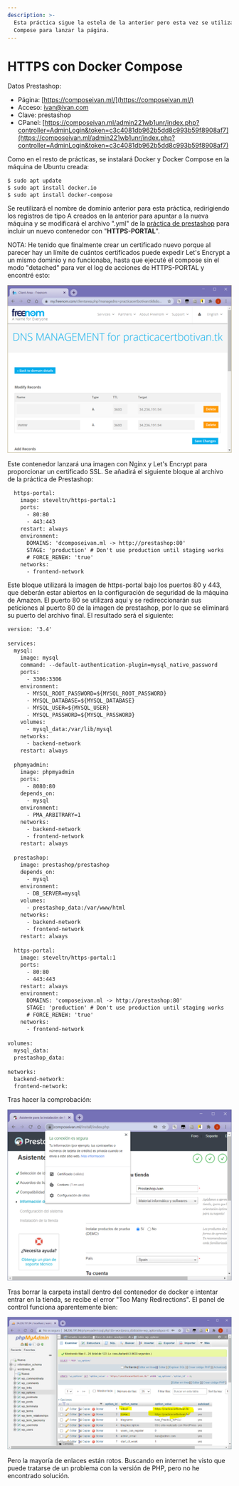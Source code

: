 ```yaml
---
description: >-
  Esta práctica sigue la estela de la anterior pero esta vez se utilizará Docker
  Compose para lanzar la página.
---
```


# HTTPS con Docker Compose

Datos Prestashop:

* Página: [https://composeivan.ml/](https://composeivan.ml/)
* Acceso: ivan@ivan.com
* Clave: prestashop
* CPanel: [https://composeivan.ml/admin221wb1unr/index.php?controller=AdminLogin&token=c3c4081db962b5dd8c993b59f8908af7](https://composeivan.ml/admin221wb1unr/index.php?controller=AdminLogin&token=c3c4081db962b5dd8c993b59f8908af7)



Como en el resto de prácticas, se instalará Docker y Docker Compose en la máquina de Ubuntu creada:

```text
$ sudo apt update
$ sudo apt install docker.io
$ sudo apt install docker-compose
```

Se reutilizará el nombre de dominio anterior para esta práctica, redirigiendo los registros de tipo A creados en la anterior para apuntar a la nueva máquina y se modificará el archivo ".yml" de la [práctica de prestashop](https://github.com/ivanmp-lm/IAW-Practica-Prestashop) para incluir un nuevo contenedor con "**HTTPS-PORTAL**".

NOTA: He tenido que finalmente crear un certificado nuevo porque al parecer hay un límite de cuántos certificados puede expedir Let's Encrypt a un mismo dominio y no funcionaba, hasta que ejecuté el compose sin el modo "detached" para ver el log de acciones de HTTPS-PORTAL y encontré esto:

![](https://raw.githubusercontent.com/ivanmp-lm/IAW/master/.gitbook/assets/image%20(41).png)

Este contenedor lanzará una imagen con Nginx y Let's Encrypt para proporcionar un certificado SSL. Se añadirá el siguiente bloque al archivo de la práctica de Prestashop:                                                                                                                                                                                                                                                                                   

```text
  https-portal:
    image: steveltn/https-portal:1
    ports:
      - 80:80
      - 443:443
    restart: always
    environment:
      DOMAINS: 'dcomposeivan.ml -> http://prestashop:80'
      STAGE: 'production' # Don't use production until staging works
      # FORCE_RENEW: 'true'
    networks:
      - frontend-network
```

Este bloque utilizará la imagen de https-portal bajo los puertos 80 y 443, que deberán estar abiertos en la configuración de seguridad de la máquina de Amazon. El puerto 80 se utilizará aquí y se redireccionarán sus peticiones al puerto 80 de la imagen de prestashop, por lo que se eliminará su puerto del archivo final. El resultado será el siguiente:

```text
version: '3.4'

services:
  mysql:
    image: mysql
    command: --default-authentication-plugin=mysql_native_password
    ports: 
      - 3306:3306
    environment: 
      - MYSQL_ROOT_PASSWORD=${MYSQL_ROOT_PASSWORD}
      - MYSQL_DATABASE=${MYSQL_DATABASE}
      - MYSQL_USER=${MYSQL_USER}
      - MYSQL_PASSWORD=${MYSQL_PASSWORD}
    volumes: 
      - mysql_data:/var/lib/mysql
    networks: 
      - backend-network
    restart: always

  phpmyadmin:
    image: phpmyadmin
    ports:
      - 8080:80
    depends_on:
      - mysql
    environment: 
      - PMA_ARBITRARY=1
    networks:
      - backend-network
      - frontend-network
    restart: always

  prestashop:
    image: prestashop/prestashop
    depends_on:
      - mysql
    environment: 
      - DB_SERVER=mysql
    volumes:
      - prestashop_data:/var/www/html
    networks:
      - backend-network
      - frontend-network
    restart: always

  https-portal:
    image: steveltn/https-portal:1
    ports:
      - 80:80
      - 443:443
    restart: always
    environment:
      DOMAINS: 'composeivan.ml -> http://prestashop:80'
      STAGE: 'production' # Don't use production until staging works
      # FORCE_RENEW: 'true'
    networks:
      - frontend-network

volumes:
  mysql_data:
  prestashop_data:

networks:
  backend-network:
  frontend-network:
```

Tras hacer la comprobación:

![](https://raw.githubusercontent.com/ivanmp-lm/IAW/master/.gitbook/assets/image%20(34).png)

Tras borrar la carpeta install dentro del contenedor de docker e intentar entrar en la tienda, se recibe el error "Too Many Redirections". El panel de control funciona aparentemente bien:

![](https://raw.githubusercontent.com/ivanmp-lm/IAW/master/.gitbook/assets/image%20(38).png)

Pero la mayoría de enlaces están rotos. Buscando en internet he visto que puede tratarse de un problema con la versión de PHP, pero no he encontrado solución.
